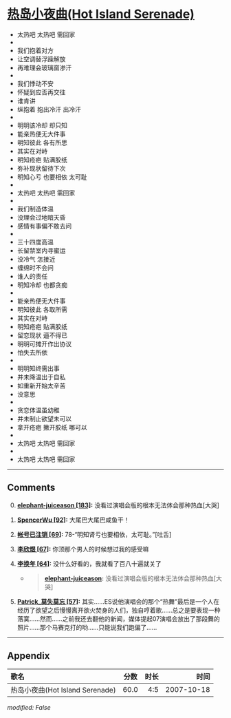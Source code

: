 # [热岛小夜曲(Hot Island Serenade)](https://music.163.com/song?id=65452)

* 太热吧 太热吧 需回家
* 
* 我们抱着对方
* 让空调替浮躁解放
* 再难理会玻璃窗渗汗
* 
* 我们悸动不安
* 怀疑到应否再交往
* 谁肯讲
* 纵抱着 抱出冷汗 出冷汗
* 
* 明明该冷却 却只知
* 能亲热便无大件事
* 明知彼此 各有所思
* 其实在对峙
* 明知疮疤 贴满胶纸
* 弥补现状留待下次
* 明知心亏 也要相依 太可耻
* 
* 太热吧 太热吧 需回家
* 
* 我们制造体温
* 没理会过地暗天昏
* 感情有事偏不敢去问
* 
* 三十四度高温
* 长留禁室内寻蜜运
* 没冷气 怎接近
* 缠绵时不会问
* 谁人的责任
* 明知冷却 也都贪痴
* 
* 能亲热便无大件事
* 明知彼此 各取所需
* 其实在对峙
* 明知疮疤 贴满胶纸
* 留恋现状 逼不得已
* 明明可摊开作出协议
* 怕失去所依
* 
* 明明知终需出事
* 并未降温出于自私
* 如重新开始太辛苦
* 没意思
* 
* 贪恋体温虽幼稚
* 并未制止欲望未可以
* 拿开疮疤 撇开胶纸 哪可以
* 
* 太热吧 太热吧 需回家
* 
* 太热吧 太热吧 需回家


---

## Comments
0. **[elephant-juiceason \[183\]](https://music.163.com/#/user/home?id=64563030):** 没看过演唱会版的根本无法体会那种热血[大哭]

1. **[SpencerWu \[92\]](https://music.163.com/#/user/home?id=39490942):** 大尾巴大尾巴咸鱼干！

2. **[帐号已注销 \[69\]](https://music.163.com/#/user/home?id=133502511):** 78-“明知肾亏也要相依，太可耻。”[吐舌]

3. **[李欣煜 \[67\]](https://music.163.com/#/user/home?id=76695438):** 你顶那个男人的时候想过我的感受嘛

4. **[李换年 \[64\]](https://music.163.com/#/user/home?id=136354074):** 没什么好看的，我就看了百八十遍就关了
	* > **[elephant-juiceason](https://music.163.com/#/user/home?id=64563030):** 没看过演唱会版的根本无法体会那种热血[大哭]

5. **[Patrick_莫失莫忘 \[57\]](https://music.163.com/#/user/home?id=134202844):** 其实……ES说他演唱会的那个“热舞”最后是一个人在经历了欲望之后慢慢离开欲火焚身的人们，独自哼着歌……总之是要表现一种落寞……然而……之前我还去翻他的新闻，媒体提起07演唱会放出了那段舞的照片……那个马赛克打的哟……只能说我们跑偏了……



---

## Appendix

|歌名|分数|时长|时间|
|:---|:---:|---:|---:|
|热岛小夜曲(Hot Island Serenade)|60.0|4:5|2007-10-18

*modified: False*